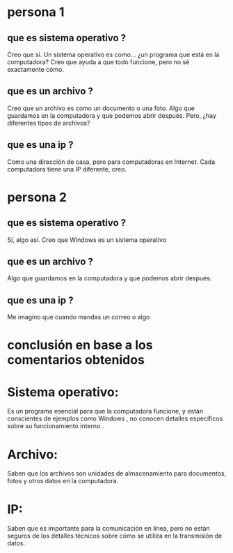 # persona 1

## que es sistema operativo ?
Creo que sí. Un sistema operativo es como... ¿un programa que está en la computadora? Creo que ayuda a que todo funcione, pero no sé exactamente cómo.
## que es un archivo ?
Creo que un archivo es como un documento o una foto. Algo que guardamos en la computadora y que podemos abrir después. Pero, ¿hay diferentes tipos de archivos?

## que es una ip ?

Como una dirección de casa, pero para computadoras en Internet. Cada computadora tiene una IP diferente, creo.

# persona 2

## que es sistema operativo ?
Sí, algo así. Creo que Windows es un sistema operativo
## que es un archivo ?
Algo que guardamos en la computadora y que podemos abrir después.

## que es una ip ?

Me imagino que cuando mandas un correo o algo

# conclusión en base a los comentarios obtenidos

# Sistema operativo:

Es un programa esencial para que la computadora funcione, y están conscientes de ejemplos como Windows , no conocen detalles específicos sobre su funcionamiento interno .

# Archivo:
 Saben que los archivos son unidades de almacenamiento para documentos, fotos y otros datos en la computadora. 


# IP:
 Saben que es importante para la comunicación en línea, pero no están seguros de los detalles técnicos sobre cómo se utiliza en la transmisión de datos.